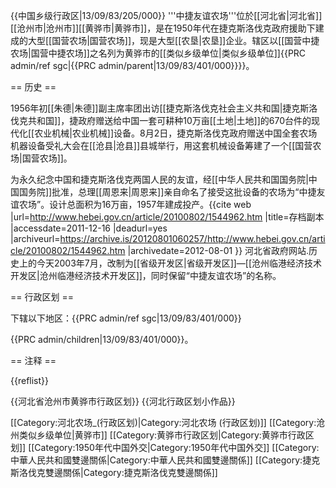 {{中国乡级行政区|13/09/83/205/000}}
'''中捷友谊农场'''位於[[河北省|河北省]][[沧州市|沧州市]][[黄骅市|黄骅市]]，是在1950年代在捷克斯洛伐克政府援助下建成的大型[[国营农场|国营农场]]，现是大型[[农垦|农垦]]企业。辖区以[[国营中捷农场|国营中捷农场]]之名列为黄骅市的[[类似乡级单位|类似乡级单位]]<ref>{{PRC admin/ref sgc|{{PRC admin/parent|13/09/83/401/000}}}}</ref>。

== 历史 ==

1956年初[[朱德|朱德]]副主席率团出访[[捷克斯洛伐克社会主义共和国|捷克斯洛伐克共和国]]，捷政府赠送给中国一套可耕种10万亩[[土地|土地]]的670台件的现代化[[农业机械|农业机械]]设备。8月2日，捷克斯洛伐克政府赠送中国全套农场机器设备受礼大会在[[沧县|沧县]]县城举行，用这套机械设备筹建了一个[[国营农场|国营农场]]。

为永久纪念中国和捷克斯洛伐克两国人民的友谊，经[[中华人民共和国国务院|中国国务院]]批准，总理[[周恩来|周恩来]]亲自命名了接受这批设备的农场为“中捷友谊农场”。设计总面积为16万亩，1957年建成投产。<ref>{{cite web |url=http://www.hebei.gov.cn/article/20100802/1544962.htm |title=存档副本 |accessdate=2011-12-16 |deadurl=yes |archiveurl=https://archive.is/20120801060257/http://www.hebei.gov.cn/article/20100802/1544962.htm |archivedate=2012-08-01 }} 河北省政府网站.历史上的今天</ref>2003年7月，改制为[[省级开发区|省级开发区]]—[[沧州临港经济技术开发区|沧州临港经济技术开发区]]，同时保留“中捷友谊农场”的名称。

== 行政区划 ==

下辖以下地区：<ref>{{PRC admin/ref sgc|13/09/83/401/000}}</ref>

{{PRC admin/children|13/09/83/401/000}}。

== 注释 ==

{{reflist}}

{{河北省沧州市黄骅市行政区划}}
{{河北行政区划小作品}}

[[Category:河北农场_(行政区划)|Category:河北农场 (行政区划)]]
[[Category:沧州类似乡级单位|黄骅市]]
[[Category:黄骅市行政区划|Category:黄骅市行政区划]]
[[Category:1950年代中国外交|Category:1950年代中国外交]]
[[Category:中華人民共和國雙邊關係|Category:中華人民共和國雙邊關係]]
[[Category:捷克斯洛伐克雙邊關係|Category:捷克斯洛伐克雙邊關係]]